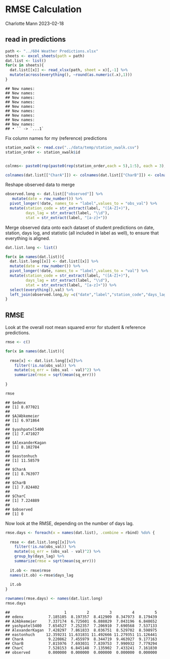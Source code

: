RMSE Calculation
================
Charlotte Mann
2023-02-18

## read in predictions

``` r
path <- "../604 Weather Predictions.xlsx"
sheets <- excel_sheets(path = path)
dat.list <- list()
for(x in sheets){
  dat.list[[x]] <- read_xlsx(path, sheet = x)[,-1] %>%
  mutate(across(everything(), ~round(as.numeric(.x),1)))
}
```

    ## New names:
    ## New names:
    ## New names:
    ## New names:
    ## New names:
    ## New names:
    ## New names:
    ## New names:
    ## New names:
    ## • `` -> `...1`

Fix column names for my (reference) predictions

``` r
station_xwalk <- read.csv("../data/temp/station_xwalk.csv")
station_order <- station_xwalk$id


colnms<- paste0(rep(paste0(rep(station_order,each = 5),1:5), each = 3),c("min","avg","max"))

colnames(dat.list[["CharA"]]) <- colnames(dat.list[["CharB"]]) <- colnames(dat.list[["CharC"]]) <- colnms
```

Reshape observed data to merge

``` r
observed.long <- dat.list[["observed"]] %>%
   mutate(date = row_number()) %>%
  pivot_longer(!date, names_to = "label",values_to = "obs_val") %>%
  mutate(station_code = str_extract(label, "([A-Z]+)"),
         days_lag = str_extract(label, "\\d"),
         stat = str_extract(label, "[a-z]+"))
```

Merge observed data onto each dataset of student predictions on date,
station, days log, and statistic (all included in label as well), to
ensure that everything is aligned.

``` r
dat.list.long <- list()

for(x in names(dat.list)){
  dat.list.long[[x]] <- dat.list[[x]] %>%
  mutate(date = row_number()) %>%
  pivot_longer(!date, names_to = "label",values_to = "val") %>%
  mutate(station_code = str_extract(label, "([A-Z]+)"),
         days_lag = str_extract(label, "\\d"),
         stat = str_extract(label, "[a-z]+")) %>%
  select(everything(),val) %>%
  left_join(observed.long,by =c("date","label","station_code","days_lag","stat"))
}
```

## RMSE

Look at the overall root mean squared error for student & reference
predictions.

``` r
rmse <- c()

for(x in names(dat.list)){
  
  rmse[x] <- dat.list.long[[x]]%>%
    filter(!is.na(obs_val)) %>%
    mutate(sq_err = (obs_val - val)^2) %>%
    summarize(rmse = sqrt(mean(sq_err)))
  
}

rmse
```

    ## $edenx
    ## [1] 8.077021
    ## 
    ## $AJAbkemeier
    ## [1] 6.971864
    ## 
    ## $yashpatel5400
    ## [1] 7.471027
    ## 
    ## $AlexanderKagan
    ## [1] 8.102784
    ## 
    ## $eastonhuch
    ## [1] 11.58579
    ## 
    ## $CharA
    ## [1] 8.763977
    ## 
    ## $CharB
    ## [1] 7.824402
    ## 
    ## $CharC
    ## [1] 7.224889
    ## 
    ## $observed
    ## [1] 0

Now look at the RMSE, depending on the number of days lag.

``` r
rmse.days <- foreach(x = names(dat.list), .combine = rbind) %do% {
  
  rmse <- dat.list.long[[x]]%>%
    filter(!is.na(obs_val)) %>%
    mutate(sq_err = (obs_val - val)^2) %>%
    group_by(days_lag) %>%
    summarize(rmse = sqrt(mean(sq_err)))
  
  it.ob <- rmse$rmse
  names(it.ob) <-rmse$days_lag
  
  it.ob
}

rownames(rmse.days) <- names(dat.list.long)
rmse.days
```

    ##                        1         2         3         4         5
    ## edenx           7.185105  8.197357  8.412909  8.347973  8.179439
    ## AJAbkemeier     7.337174  6.725601  6.888829  7.043196  6.848652
    ## yashpatel5400   7.654527  7.252357  7.206910  7.690568  7.537133
    ## AlexanderKagan  7.428297  7.861833  8.036751  8.529702  8.598975
    ## eastonhuch     12.359231 11.631831 11.492666 11.279351 11.126441
    ## CharA           9.220862  7.455979  8.344719  9.463927  9.177163
    ## CharB           7.815976  7.693031  7.839753  7.990932  7.779294
    ## CharC           7.528153  6.845148  7.135902  7.433241  7.161830
    ## observed        0.000000  0.000000  0.000000  0.000000  0.000000
